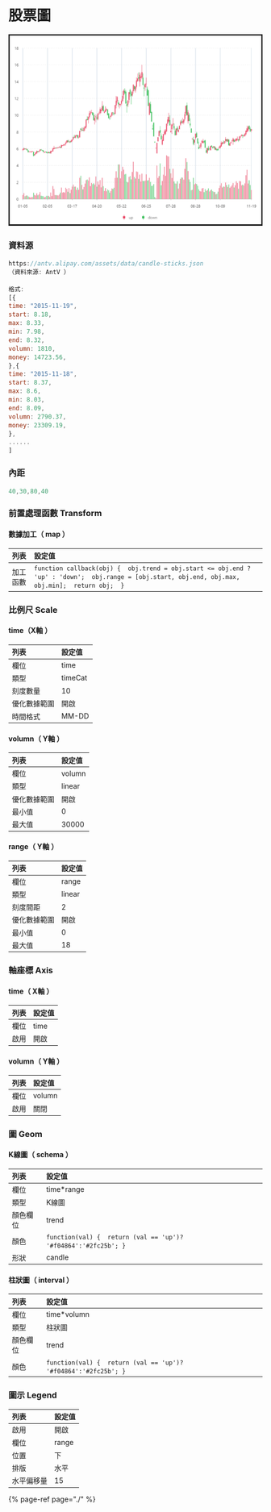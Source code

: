# 股票圖

![&#x80A1;&#x7968;&#x5716;](../../.gitbook/assets/fan-li-gu-piao-tu.png)

### 資料源

```javascript
https://antv.alipay.com/assets/data/candle-sticks.json
（資料來源: AntV ）

格式:
[{
time: "2015-11-19",
start: 8.18,
max: 8.33,
min: 7.98,
end: 8.32,
volumn: 1810,
money: 14723.56,
},{
time: "2015-11-18",
start: 8.37,
max: 8.6,
min: 8.03,
end: 8.09,
volumn: 2790.37,
money: 23309.19,
},
......
]
```



### 內距

```javascript
40,30,80,40
```



### 前置處理函數 Transform

#### 數據加工（ map ）

| 列表 | 設定值 |
| :--- | :--- |
| 加工函數 | `function callback(obj) {  obj.trend = obj.start <= obj.end ? 'up' : 'down';  obj.range = [obj.start, obj.end, obj.max, obj.min];  return obj;  }` |



### 比例尺 Scale

#### time（X軸 ）

| 列表 | 設定值 |
| :--- | :--- |
| 欄位 | time |
| 類型 | timeCat |
| 刻度數量 | 10 |
| 優化數據範圍 | 開啟 |
| 時間格式 | MM-DD |

#### volumn（ Y軸 ）

| 列表 | 設定值 |
| :--- | :--- |
| 欄位 | volumn |
| 類型 | linear |
| 優化數據範圍 | 開啟 |
| 最小值 | 0 |
| 最大值 | 30000 |

#### range（ Y軸 ）

| 列表 | 設定值 |
| :--- | :--- |
| 欄位 | range |
| 類型 | linear |
| 刻度間距 | 2 |
| 優化數據範圍 | 開啟 |
| 最小值 | 0 |
| 最大值 | 18 |



### 軸座標 Axis

#### time（ X軸 ）

| 列表 | 設定值 |
| :--- | :--- |
| 欄位 | time |
| 啟用 | 開啟 |

#### volumn（ Y軸 ）

| 列表 | 設定值 |
| :--- | :--- |
| 欄位 | volumn |
| 啟用 | 關閉 |



### 圖 Geom

#### K線圖（ schema ）

| 列表 | 設定值 |
| :--- | :--- |
| 欄位 | time\*range |
| 類型 | K線圖 |
| 顏色欄位 | trend |
| 顏色 | `function(val) {  return (val == 'up')? '#f04864':'#2fc25b'; }` |
| 形狀 | candle |

#### 柱狀圖（ interval ）

| 列表 | 設定值 |
| :--- | :--- |
| 欄位 | time\*volumn |
| 類型 | 柱狀圖 |
| 顏色欄位 | trend |
| 顏色 | `function(val) {  return (val == 'up')? '#f04864':'#2fc25b'; }` |



### 圖示 Legend

| 列表 | 設定值 |
| :--- | :--- |
| 啟用 | 開啟 |
| 欄位 | range |
| 位置 | 下 |
| 排版 | 水平 |
| 水平偏移量 | 15 |



{% page-ref page="./" %}

